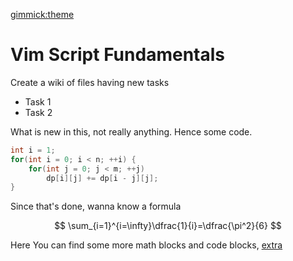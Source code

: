 [gimmick:theme](readable)

# Vim Script Fundamentals

Create a wiki of files having new tasks

* Task 1
* Task 2

What is new in this, not really anything. Hence some code.

```cpp
int i = 1;
for(int i = 0; i < n; ++i) {
    for(int j = 0; j < m; ++j) 
        dp[i][j] += dp[i - j][j];
}
```
Since that's done, wanna know a formula

$$
\sum_{i=1}^{i=\infty}\dfrac{1}{i}=\dfrac{\pi^2}{6}
$$

Here You can find some more math blocks and code blocks, [extra](extra.md)

